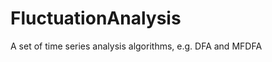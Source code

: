 FluctuationAnalysis
===================

A set of time series analysis algorithms, e.g. DFA and MFDFA
